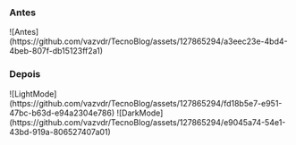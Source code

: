 <h3>Antes</h3>
![Antes](https://github.com/vazvdr/TecnoBlog/assets/127865294/a3eec23e-4bd4-4beb-807f-db15123ff2a1)
<h3>Depois</h3>
![LightMode](https://github.com/vazvdr/TecnoBlog/assets/127865294/fd18b5e7-e951-47bc-b63d-e94a2304e786)
![DarkMode](https://github.com/vazvdr/TecnoBlog/assets/127865294/e9045a74-54e1-43bd-919a-806527407a01)
